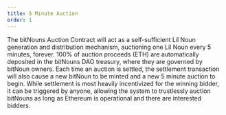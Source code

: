 ```yaml
---
title: 5 Minute Auction
order: 1
---
```

The bitNouns Auction Contract will act as a self-sufficient Lil Noun generation and distribution mechanism, auctioning one Lil Noun every 5 minutes, forever. 100% of auction proceeds (ETH) are automatically deposited in the bitNouns DAO treasury, where they are governed by bitNoun owners.
Each time an auction is settled, the settlement transaction will also cause a new bitNoun to be minted and a new 5 minute auction to begin.
While settlement is most heavily incentivized for the winning bidder, it can be triggered by anyone, allowing the system to trustlessly auction bitNouns as long as Ethereum is operational and there are interested bidders.
